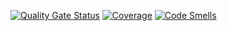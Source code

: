 [![Quality Gate Status](https://sonarcloud.io/api/project_badges/measure?project=aquela-organizacao-linda-de-testes_sonar_poc&metric=alert_status)](https://sonarcloud.io/summary/new_code?id=aquela-organizacao-linda-de-testes_sonar_poc)
[![Coverage](https://sonarcloud.io/api/project_badges/measure?project=aquela-organizacao-linda-de-testes_sonar_poc&metric=coverage)](https://sonarcloud.io/summary/new_code?id=aquela-organizacao-linda-de-testes_sonar_poc)
[![Code Smells](https://sonarcloud.io/api/project_badges/measure?project=aquela-organizacao-linda-de-testes_sonar_poc&metric=code_smells)](https://sonarcloud.io/summary/new_code?id=aquela-organizacao-linda-de-testes_sonar_poc)